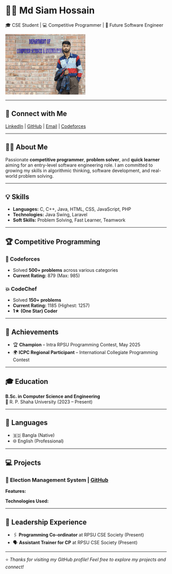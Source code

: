 # 👨‍💻 Md Siam Hossain

🎓 CSE Student | 💻 Competitive Programmer | 🚀 Future Software Engineer

![Siam's Photo](./dp_main(1).png) <!-- Replace this with actual photo URL if available -->

---

## 🔗 Connect with Me

[LinkedIn](www.linkedin.com/in/siam-hossain-33305a25b) | [GitHub](https://github.com/hossainsiam133) | [Email](www.cpsiam221@gmail.com) | [Codeforces](https://codeforces.com/profile/Siam84)

---

## 🧑‍💼 About Me

Passionate **competitive programmer**, **problem solver**, and **quick learner** aiming for an entry-level software engineering role. I am committed to growing my skills in algorithmic thinking, software development, and real-world problem solving.

---

## 💡 Skills

- **Languages:** C, C++, Java, HTML, CSS, JavaScript, PHP  
- **Technologies:** Java Swing, Laravel 
- **Soft Skills:** Problem Solving, Fast Learner, Teamwork

---

## 🏆 Competitive Programming

### 🧠 Codeforces  
- Solved **500+ problems** across various categories  
- **Current Rating:** 879 (Max: 985)  

### 💥 CodeChef  
- Solved **150+ problems**  
- **Current Rating:** 1185 (Highest: 1257)  
- **1★ (One Star) Coder**

---

## 🥇 Achievements

- 🏆 **Champion** – Intra RPSU Programming Contest, May 2025  
- 🌍 **ICPC Regional Participant** – International Collegiate Programming Contest

---

## 🎓 Education

**B.Sc. in Computer Science and Engineering**  
📍 R. P. Shaha University (2023 – Present)

---

## 🧠 Languages

- 🇧🇩 Bangla (Native)  
- 🌐 English (Professional)

---

## 💻 Projects

### 🔧 Election Management System | [GitHub]()  
**Features:**
<!-- Dynamically generates class routines using recursive and backtracking logic -->
<!-- Considers teacher availability and constraints -->

**Technologies Used:**
<!--| Tool         | Purpose                  |
|--------------|--------------------------|
| JavaFX       | Desktop app development  |
| SceneBuilder | UI design                | -->

---

## 👑 Leadership Experience

- 🖇️ **Programming Co-ordinator** at RPSU CSE Society (Present)  
- 🗣️ **Assistant Trainer for CP** at RPSU CSE Society (Present)

---

⭐ *Thanks for visiting my GitHub profile! Feel free to explore my projects and connect!*
